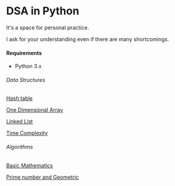 # DSA in Python

It's a space for personal practice. 

I ask for your understanding even if there are many shortcomings.



#### Requirements

* Python 3.x

  

###### Data Structures

[Hash table](data_structure/hash_table.py)

[One Dimensional Array](data_structure/one_dimensional_array.py)

[Linked List](data_structure/linked_list.py)

[Time Complexity](data_structure/time_complexity.py)



###### Algorithms

[Basic Mathematics](algorithm/basic_mathematics.py)

[Prime number and Geometric](algorithm/prime_number_geometric.py)
